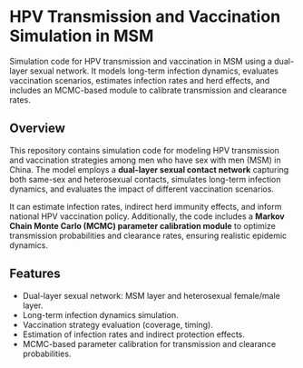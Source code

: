 # HPV Transmission and Vaccination Simulation in MSM
Simulation code for HPV transmission and vaccination in MSM using a dual-layer sexual network. It models long-term infection dynamics, evaluates vaccination scenarios, estimates infection rates and herd effects, and includes an MCMC-based module to calibrate transmission and clearance rates.

## Overview
This repository contains simulation code for modeling HPV transmission and vaccination strategies among men who have sex with men (MSM) in China. The model employs a **dual-layer sexual contact network** capturing both same-sex and heterosexual contacts, simulates long-term infection dynamics, and evaluates the impact of different vaccination scenarios.  

It can estimate infection rates, indirect herd immunity effects, and inform national HPV vaccination policy. Additionally, the code includes a **Markov Chain Monte Carlo (MCMC) parameter calibration module** to optimize transmission probabilities and clearance rates, ensuring realistic epidemic dynamics.

## Features
- Dual-layer sexual network: MSM layer and heterosexual female/male layer.
- Long-term infection dynamics simulation.
- Vaccination strategy evaluation (coverage, timing).
- Estimation of infection rates and indirect protection effects.
- MCMC-based parameter calibration for transmission and clearance probabilities.
